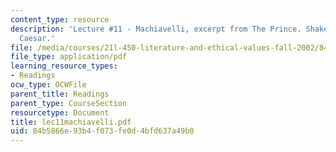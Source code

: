 ```yaml
---
content_type: resource
description: 'Lecture #11 - Machiavelli, excerpt from The Prince. Shakespeare, Julius
  Caesar.'
file: /media/courses/21l-450-literature-and-ethical-values-fall-2002/84b5866e93b4f073fe0d4bfd637a49b0_lec11machiavelli.pdf
file_type: application/pdf
learning_resource_types:
- Readings
ocw_type: OCWFile
parent_title: Readings
parent_type: CourseSection
resourcetype: Document
title: lec11machiavelli.pdf
uid: 84b5866e-93b4-f073-fe0d-4bfd637a49b0
---
```


